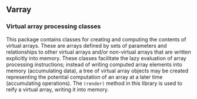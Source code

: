 <!-- TITLE/ -->

## Varray

<!-- /TITLE -->

### Virtual array processing classes

This package contains classes for creating and computing the contents of virtual arrays. These are arrays defined by sets of parameters and relationships to other virtual arrays and/or non-virtual arrays that are written explicitly into memory. These classes facilitate the lazy evaluation of array processing instructions; instead of writing computed array elements into memory (accumulating data), a tree of virtual array objects may be created representing the potential computation of an array at a later time (accumulating operations). The `(render)` method in this library is used to reify a virtual array, writing it into memory.